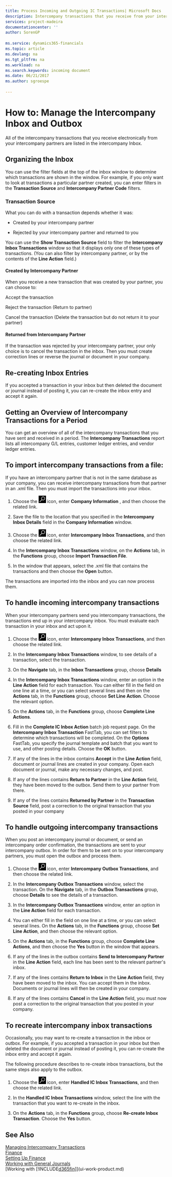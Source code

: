 ```yaml
---
title: Process Incoming and Outgoing IC Transactions| Microsoft Docs
description: Intercompany transactions that you receive from your intercompany partners are listed in the intercompany inbox where you process them manually or automatically.
services: project-madeira
documentationcenter: ''
author: SorenGP

ms.service: dynamics365-financials
ms.topic: article
ms.devlang: na
ms.tgt_pltfrm: na
ms.workload: na
ms.search.keywords: incoming document
ms.date: 06/21/2017
ms.author: sgroespe

---
```

# How to: Manage the Intercompany Inbox and Outbox
All of the intercompany transactions that you receive electronically from your intercompany partners are listed in the intercompany Inbox.  

## Organizing the Inbox  
 You can use the filter fields at the top of the inbox window to determine which transactions are shown in the window. For example, if you only want to look at transactions a particular partner created, you can enter filters in the **Transaction Source** and **Intercompany Partner Code** filters.  

### Transaction Source  
 What you can do with a transaction depends whether it was:  

-   Created by your intercompany partner  

-   Rejected by your intercompany partner and returned to you  

 You can use the **Show Transaction Source** field to filter the **Intercompany Inbox Transactions** window so that it displays only one of these types of transactions. (You can also filter by intercompany partner, or by the contents of the **Line Action** field.)  

#### Created by Intercompany Partner  
 When you receive a new transaction that was created by your partner, you can choose to:  

 Accept the transaction  

 Reject the transaction (Return to partner)  

 Cancel the transaction (Delete the transaction but do not return it to your partner)  

#### Returned from Intercompany Partner  
 If the transaction was rejected by your intercompany partner, your only choice is to cancel the transaction in the inbox. Then you must create correction lines or reverse the journal or document in your company.  

## Re-creating Inbox Entries  
 If you accepted a transaction in your inbox but then deleted the document or journal instead of posting it, you can re-create the inbox entry and accept it again.  

## Getting an Overview of Intercompany Transactions for a Period  
 You can get an overview of all of the intercompany transactions that you have sent and received in a period. The **Intercompany Transactions** report lists all intercompany G/L entries, customer ledger entries, and vendor ledger entries.  

## To import intercompany transactions from a file:  
If you have an intercompany partner that is not in the same database as your company, you can receive intercompany transactions from that partner in an .xml file. Then you must import the transactions into your inbox.  


 1.  Choose the ![Search for Page or Report](media/ui-search/search_small.png "Search for Page or Report icon") icon, enter **Company Information** , and then choose the related link.  

 2.  Save the file to the location that you specified in the **Intercompany Inbox Details** field in the **Company Information** window.  

 3.  Choose the ![Search for Page or Report](media/ui-search/search_small.png "Search for Page or Report icon") icon, enter **Intercompany Inbox Transactions**, and then choose the related link.  

 4.  In the **Intercompany Inbox Transactions** window, on the **Actions** tab, in the **Functions** group, choose **Import Transaction File**.  

 5.  In the window that appears, select the .xml file that contains the transactions and then choose the **Open** button.  

  The transactions are imported into the inbox and you can now process them.

## To handle incoming intercompany transactions  
When your intercompany partners send you intercompany transactions, the transactions end up in your intercompany inbox. You must evaluate each transaction in your inbox and act upon it.  

  1.  Choose the ![Search for Page or Report](media/ui-search/search_small.png "Search for Page or Report icon") icon, enter **Intercompany Inbox Transactions**, and then choose the related link.  

  2.  In the **Intercompany Inbox Transactions** window, to see details of a transaction, select the transaction.  

  3.  On the **Navigate** tab, in the **Inbox Transactions** group, choose **Details**  

  4.  In the **Intercompany Inbox Transactions** window, enter an option in the **Line Action** field for each transaction. You can either fill in the field on one line at a time, or you can select several lines and then on the **Actions** tab, in the **Functions** group, choose **Set Line Action**. Choose the relevant option.  

  5.  On the **Actions** tab, in the **Functions** group, choose **Complete Line Actions**.  

  6.  Fill in the **Complete IC Inbox Action** batch job request page. On the **Intercompany Inbox Transaction** FastTab, you can set filters to determine which transactions will be completed. On the **Options** FastTab, you specify the journal template and batch that you want to use, and other posting details. Choose the **OK** button.  

  7.  If any of the lines in the inbox contains **Accept** in the **Line Action** field, document or journal lines are created in your company. Open each document or journal, make any necessary changes, and post.  

  8.  If any of the lines contains **Return to Partner** in the **Line Action** field, they have been moved to the outbox. Send them to your partner from there.  

  9. If any of the lines contains **Returned by Partner** in the **Transaction Source** field, post a correction to the original transaction that you posted in your company

## To handle outgoing intercompany transactions  
When you post an intercompany journal or document, or send an intercompany order confirmation, the transactions are sent to your intercompany outbox. In order for them to be sent on to your intercompany partners, you must open the outbox and process them.  

  1.  Choose the ![Search for Page or Report](media/ui-search/search_small.png "Search for Page or Report icon") icon, enter **Intercompany Outbox Transactions**, and then choose the related link.  

  2.  In the **Intercompany Outbox Transactions** window, select the transaction. On the **Navigate** tab, in the **Outbox Transactions** group, choose **Details** to see the details of a transaction.  

  3.  In the **Intercompany Outbox Transactions** window, enter an option in the **Line Action** field for each transaction.  

  4.  You can either fill in the field on one line at a time, or you can select several lines. On the **Actions** tab, in the **Functions** group, choose **Set Line Action**, and then choose the relevant option.  

  5.  On the **Actions** tab, in the **Functions** group, choose **Complete Line Actions**, and then choose the **Yes** button in the window that appears.  

  6.  If any of the lines in the outbox contains **Send to Intercompany Partner** in the **Line Action** field, each line has been sent to the relevant partner's inbox.  

  7.  If any of the lines contains **Return to Inbox** in the **Line Action** field, they have been moved to the inbox. You can accept them in the inbox. Documents or journal lines will then be created in your company.  

  8.  If any of the lines contains **Cancel** in the **Line Action** field, you must now post a correction to the original transaction that you posted in your company.  

## To recreate intercompany inbox transactions  
Occasionally, you may want to re-create a transaction in the inbox or outbox. For example, if you accepted a transaction in your inbox but then deleted the document or journal instead of posting it, you can re-create the inbox entry and accept it again.  

 The following procedure describes to re-create inbox transactions, but the same steps also apply to the outbox.

  1.  Choose the ![Search for Page or Report](media/ui-search/search_small.png "Search for Page or Report icon") icon, enter **Handled IC Inbox Transactions**, and then choose the related link.  

  2.  In the **Handled IC Inbox Transactions** window, select the line with the transaction that you want to re-create in the inbox.  

  3.  On the **Actions** tab, in the **Functions** group, choose **Re-create Inbox Transaction**. Choose the **Yes** button.  

## See Also
[Managing Intercompany Transactions](intercompany-manage.md)  
[Finance](finance.md)  
[Setting Up Finance](finance-setup-finance.md)  
[Working with General Journals](ui-work-general-journals.md)  
[Working with [!INCLUDE[d365fin](includes/d365fin_md.md)]](ui-work-product.md)
